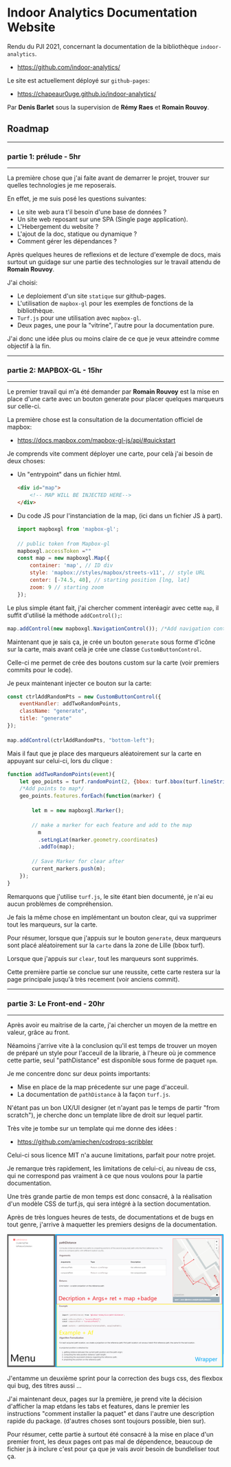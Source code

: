 # Indoor Analytics Documentation Website

Rendu du PJI 2021, concernant la documentation de la bibliothèque `indoor-analytics`.

* https://github.com/indoor-analytics/

Le site est actuellement déployé sur `github-pages`:

* https://chapeaur0uge.github.io/indoor-analytics/

Par **Denis Barlet** sous la supervision de **Rémy Raes** et **Romain Rouvoy**.

## Roadmap
---
### partie 1: prélude - **5hr**
---
La première chose que j'ai faite avant de demarrer le projet, trouver sur quelles technologies je me reposerais.

En effet, je me suis posé les questions suivantes:

  * Le site web aura t'il besoin d'une base de données ?
  * Un site web reposant sur une SPA (Single page application).
  * L'Hebergement du website ?
  * L'ajout de la doc, statique ou dynamique ?
  * Comment gérer les dépendances ?

Après quelques heures de reflexions et de lecture d'exemple de docs, mais surtout un guidage sur une partie des technologies sur le travail attendu de **Romain Rouvoy**.

J'ai choisi:
    
  * Le deploiement d'un site `statique` sur github-pages.
  * L'utilisation de `mapbox-gl` pour les exemples de fonctions de la bibliothèque.
  * `Turf.js` pour une utilisation avec `mapbox-gl`. 
  * Deux pages, une pour la "vitrine", l'autre pour la documentation pure.

J'ai donc une idée plus ou moins claire de ce que je veux atteindre comme objectif à la fin.

---
### partie 2: MAPBOX-GL - **15hr**
---
Le premier travail qui m'a été demander par **Romain Rouvoy** est la mise en place d'une carte avec un bouton generate pour placer quelques marqueurs sur celle-ci.

La première chose est la consultation de la documentation officiel de mapbox:
* https://docs.mapbox.com/mapbox-gl-js/api/#quickstart

Je comprends vite comment déployer une carte, pour celà j'ai besoin de deux choses:

* Un "entrypoint" dans un fichier html.
    ```html
    <div id="map">
        <!-- MAP WILL BE INJECTED HERE-->
    </div>
    ```

* Du code JS pour l'instanciation de la map, (ici dans un fichier JS à part).
    ```javascript
    import mapboxgl from 'mapbox-gl';

    // public token from Mapbox-gl
    mapboxgl.accessToken =""
    const map = new mapboxgl.Map({
        container: 'map', // ID div
        style: 'mapbox://styles/mapbox/streets-v11', // style URL
        center: [-74.5, 40], // starting position [lng, lat]
        zoom: 9 // starting zoom
    });
    ```
Le plus simple étant fait, j'ai chercher comment interéagir avec cette `map`, il suffit d'utilisé la méthode `addControl();`:

```javascript
map.addControl(new mapboxgl.NavigationControl()); /*Add navigation control*/
```

Maintenant que je sais ça, je crée un bouton `generate` sous forme d'icône sur la carte, mais avant celà je crée une classe `CustomButtonControl`.

Celle-ci me permet de crée des boutons custom sur la carte (voir premiers commits pour le code).

Je peux maintenant injecter ce bouton sur la carte:
```javascript
const ctrlAddRandomPts = new CustomButtonControl({
    eventHandler: addTwoRandomPoints,
    className: "generate",
    title: "generate"
});

map.addControl(ctrlAddRandomPts, "bottom-left");
```

Mais il faut que je place des marqueurs aléatoirement sur la carte en appuyant sur celui-ci, lors du clique :
```javascript
function addTwoRandomPoints(event){
    let geo_points = turf.randomPoint(2, {bbox: turf.bbox(turf.lineString(lille))});
    /*Add points to map*/
    geo_points.features.forEach(function(marker) {

        let m = new mapboxgl.Marker();

        // make a marker for each feature and add to the map
          m
          .setLngLat(marker.geometry.coordinates)
          .addTo(map);

        // Save Marker for clear after
        current_markers.push(m);
    });
}
```

Remarquons que j'utilise `turf.js`, le site étant bien documenté, je n'ai eu aucun problèmes de compréhension.

Je fais la même chose en implémentant un bouton clear, qui va supprimer tout les marqueurs, sur la carte.

Pour résumer, lorsque que j'appuis sur le bouton `generate`, deux marqueurs sont placé aléatoirement sur la `carte` dans la zone de Lille (bbox turf).

Lorsque que j'appuis sur `clear`, tout les marqueurs sont supprimés.

Cette première partie se conclue sur une reussite, cette carte restera sur la page principale jusqu'à très recement (voir anciens commit).

---
### partie 3: Le Front-end  - **20hr**
---

Après avoir eu maitrise de la carte, j'ai chercher un moyen de la mettre en valeur, grâce au front.

Néamoins j'arrive vite à la conclusion qu'il est temps de trouver un moyen de préparé un style pour l'acceuil de la librarie, à l'heure où je commence cette partie, seul "pathDistance" est disponible sous forme de paquet `npm`.

Je me concentre donc sur deux points importants:
* Mise en place de la map précedente sur une page d'acceuil.
* La documentation de `pathDistance` à la façon `turf.js`.

N'étant pas un bon UX/UI designer (et n'ayant pas le temps de partir "from scratch"), je cherche donc un template libre de droit sur lequel partir.

Très vite je tombe sur un template qui me donne des idées :
* https://github.com/amiechen/codrops-scribbler

Celui-ci sous licence MIT n'a aucune limitations, parfait pour notre projet.

Je remarque très rapidement, les limitations de celui-ci, au niveau de css, qui ne correspond pas vraiment à ce que nous voulons pour la partie documentation.

Une très grande partie de mon temps est donc consacré, à la réalisation d'un modèle CSS de turf.js, qui sera intégré à la section documentation.

Après de très longues heures de tests, de documentations et de bugs en tout genre, j'arrive à maquetter les premiers designs de la documentation.

![Maquette docs](./rendu/maquette.png)

J'entamme un deuxième sprint pour la correction des bugs css, des flexbox qui bug, des titres aussi ...

J'ai maintenant deux, pages sur la première, je prend vite la décision d'afficher la map etdans les tabs et features, dans le premier les instructions "comment installer la paquet" et dans l'autre une description rapide du package. (d'autres choses sont toujours possible, bien sur).

Pour résumer, cette partie à surtout été consacré à la mise en place d'un premier front, les deux pages ont pas mal de dépendence, beaucoup de fichier js à inclure c'est pour ça que je vais avoir besoin de bundleliser tout ça.

